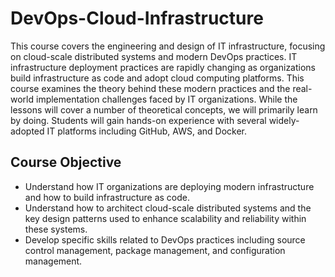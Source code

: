 # DevOps-Cloud-Infrastructure
This course covers the engineering and design of IT infrastructure, focusing on cloud-scale distributed systems and modern DevOps practices. IT infrastructure deployment practices are rapidly changing as organizations build infrastructure as code and adopt cloud computing platforms. This course examines the theory behind these modern practices and the real-world implementation challenges faced by IT organizations. 
While the lessons will cover a number of theoretical concepts, we will primarily learn by doing. Students will gain hands-on experience with several widely-adopted IT platforms including GitHub, AWS, and Docker. 
## Course Objective
- Understand how IT organizations are deploying modern infrastructure and how to build infrastructure as code. 
- Understand how to architect cloud-scale distributed systems and the key design patterns used to enhance scalability and reliability within these systems. 
- Develop specific skills related to DevOps practices including source control management, package management, and configuration management.  
